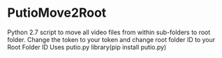 # PutioMove2Root
Python 2.7 script to move all video files from within sub-folders to root folder.
Change the token to your token and change root folder ID to your Root Folder ID
Uses putio.py library(pip install putio.py) 

